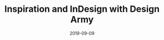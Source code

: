 ---
layout: post
title: Inspiration and InDesign with Design Army
date: 2019-09-09
categories: education
root: /work/
description: Celebrating the past, present and future of InDesign
redirect: https://blog.adobe.com/en/2019/09/03/inspiration-and-indesign-with-design-army#gs.l1qa6o
---